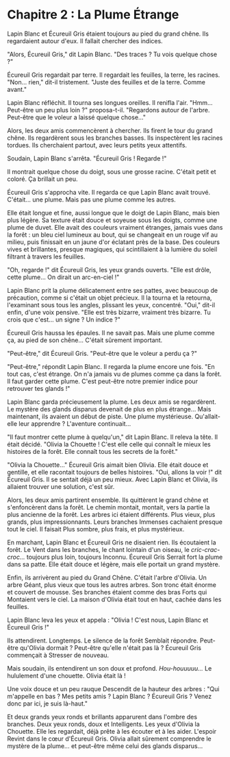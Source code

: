 # Chapitre 2 : La Plume Étrange

Lapin Blanc et Écureuil Gris étaient toujours au pied du grand chêne.  Ils regardaient autour d'eux.  Il fallait chercher des indices.

"Alors, Écureuil Gris," dit Lapin Blanc.  "Des traces ?  Tu vois quelque chose ?"

Écureuil Gris regardait par terre.  Il regardait les feuilles, la terre, les racines.  "Non... rien," dit-il tristement.  "Juste des feuilles et de la terre.  Comme avant."

Lapin Blanc réfléchit.  Il tourna ses longues oreilles.  Il renifla l'air.  "Hmm...  Peut-être un peu plus loin ?" proposa-t-il.  "Regardons autour de l'arbre.  Peut-être que le voleur a laissé quelque chose..."

Alors, les deux amis commencèrent à chercher.  Ils firent le tour du grand chêne.  Ils regardèrent sous les branches basses.  Ils inspectèrent les racines tordues.  Ils cherchaient partout, avec leurs petits yeux attentifs.

Soudain, Lapin Blanc s'arrêta.  "Écureuil Gris !  Regarde !"

Il montrait quelque chose du doigt, sous une grosse racine.  C'était petit et coloré.  Ça brillait un peu.

Écureuil Gris s'approcha vite.  Il regarda ce que Lapin Blanc avait trouvé.  C'était... une plume.  Mais pas une plume comme les autres.

Elle était longue et fine, aussi longue que le doigt de Lapin Blanc, mais bien plus légère. Sa texture était douce et soyeuse sous les doigts, comme une plume de duvet. Elle avait des couleurs vraiment étranges, jamais vues dans la forêt : un bleu ciel lumineux au bout, qui se changeait en un rouge vif au milieu, puis finissait en un jaune d'or éclatant près de la base. Des couleurs vives et brillantes, presque magiques, qui scintillaient à la lumière du soleil filtrant à travers les feuilles.

"Oh, regarde !"  dit Écureuil Gris, les yeux grands ouverts. "Elle est drôle, cette plume... On dirait un arc-en-ciel !"

Lapin Blanc prit la plume délicatement entre ses pattes, avec beaucoup de précaution, comme si c'était un objet précieux. Il la tourna et la retourna, l'examinant sous tous les angles, plissant les yeux, concentré. "Oui," dit-il enfin, d'une voix pensive. "Elle est très bizarre, vraiment très bizarre.  Tu crois que c'est... un signe ? Un indice ?"

Écureuil Gris haussa les épaules.  Il ne savait pas.  Mais une plume comme ça, au pied de son chêne...  C'était sûrement important.

"Peut-être," dit Écureuil Gris.  "Peut-être que le voleur a perdu ça ?"

"Peut-être," répondit Lapin Blanc.  Il regarda la plume encore une fois.  "En tout cas, c'est étrange.  On n'a jamais vu de plumes comme ça dans la forêt.  Il faut garder cette plume.  C'est peut-être notre premier indice pour retrouver tes glands !"

Lapin Blanc garda précieusement la plume.  Les deux amis se regardèrent.  Le mystère des glands disparus devenait de plus en plus étrange...  Mais maintenant, ils avaient un début de piste.  Une plume mystérieuse.  Qu'allait-elle leur apprendre ?  L'aventure continuait...

"Il faut montrer cette plume à quelqu'un," dit Lapin Blanc. Il releva la tête. Il était décidé. "Olivia la Chouette ! C'est elle celle qui connaît le mieux les histoires de la forêt. Elle connaît tous les secrets de la forêt."

"Olivia la Chouette..." Écureuil Gris aimait bien Olivia. Elle était douce et gentille, et elle racontait toujours de belles histoires. "Oui, allons la voir !" dit Écureuil Gris. Il se sentait déjà un peu mieux. Avec Lapin Blanc et Olivia, ils allaient trouver une solution, c'est sûr.

Alors, les deux amis partirent ensemble.  Ils quittèrent le grand chêne et s'enfoncèrent dans la forêt.  Le chemin montait, montait, vers la partie la plus ancienne de la forêt.  Les arbres ici étaient différents.  Plus vieux, plus grands, plus impressionnants.  Leurs branches Immenses cachaient presque tout le ciel.  Il faisait Plus sombre, plus frais, et plus mystérieux.

En marchant, Lapin Blanc et Écureuil Gris ne disaient rien.  Ils écoutaient la forêt.  Le Vent dans les branches, le chant lointain d'un oiseau, le *cric-crac-croc...* toujours plus loin, toujours Inconnu.  Écureuil Gris Serrait fort la plume dans sa patte.  Elle était douce et légère, mais elle portait un grand mystère.

Enfin, ils arrivèrent au pied du Grand Chêne.  C'était l'arbre d'Olivia.  Un arbre Géant, plus vieux que tous les autres arbres.  Son tronc était énorme et couvert de mousse.  Ses branches étaient comme des bras Forts qui Montaient vers le ciel.  La maison d'Olivia était tout en haut, cachée dans les feuilles.

Lapin Blanc leva les yeux et appela : "Olivia !  C'est nous, Lapin Blanc et Écureuil Gris !"

Ils attendirent.  Longtemps.  Le silence de la forêt Semblait répondre.  Peut-être qu'Olivia dormait ?  Peut-être qu'elle n'était pas là ?  Écureuil Gris commençait à Stresser de nouveau.

Mais soudain, ils entendirent un son doux et profond.  *Hou-houuuuu...*  Le hululement d'une chouette.  Olivia était là !

Une voix douce et un peu rauque Descendit de la hauteur des arbres : "Qui m'appelle en bas ?  Mes petits amis ?  Lapin Blanc ?  Écureuil Gris ?  Venez donc par ici, je suis là-haut."

Et deux grands yeux ronds et brillants apparurent dans l'ombre des branches.  Deux yeux ronds, doux et Intelligents.  Les yeux d'Olivia la Chouette.  Elle les regardait, déjà prête à les écouter et à les aider.  L'espoir Revint dans le cœur d'Écureuil Gris.  Olivia allait sûrement comprendre le mystère de la plume... et peut-être même celui des glands disparus...